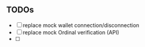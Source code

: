 ## TODOs
- [ ] replace mock wallet connection/disconnection 
- [ ] replace mock Ordinal verification (API)
- [ ] 